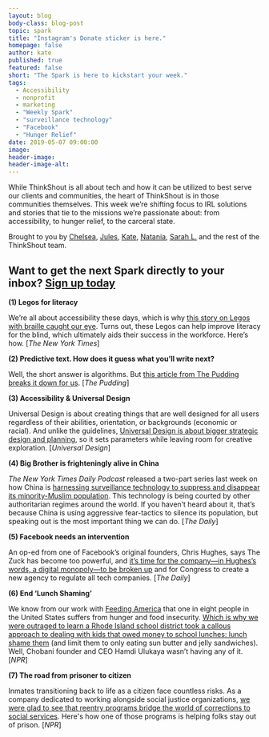 ```yaml
---
layout: blog
body-class: blog-post
topic: spark
title: "Instagram's Donate sticker is here."
homepage: false
author: kate
published: true
featured: false
short: "The Spark is here to kickstart your week."
tags:
  - Accessibility
  - nonprofit
  - marketing
  - "Weekly Spark"
  - "surveillance technology"
  - "Facebook"
  - "Hunger Relief"
date: 2019-05-07 09:00:00
image:
header-image:
header-image-alt:
---
```

While ThinkShout is all about tech and how it can be utilized to best serve our clients and communities, the heart of ThinkShout is in those communities themselves. This week we’re shifting focus to IRL solutions and stories that tie to the missions we’re passionate about: from accessibility, to hunger relief, to the carceral state.  

Brought to you by [Chelsea](https://thinkshout.com/team/chelsea/), [Jules](https://thinkshout.com/team/jules/), [Kate](https://thinkshout.com/team/kate/), [Natania](https://thinkshout.com/team/natania/), [Sarah L.](https://thinkshout.com/team/sarah/) and the rest of the ThinkShout team.  

## Want to get the next Spark directly to your inbox? [**Sign up today**](http://eepurl.com/dFrmtn)  

**(1) Legos for literacy**  

We’re all about accessibility these days, which is why [this story on Legos with braille caught our eye](https://www.nytimes.com/2019/04/27/health/lego-braille-bricks.html). Turns out, these Legos can help improve literacy for the blind, which ultimately aids their success in the workforce. Here’s how. [_The New York Times_]

**(2) Predictive text. How does it guess what you’ll write next?**  

Well, the short answer is algorithms. But [this article from The Pudding breaks it down for us](https://pudding.cool/2019/04/text-prediction/). [_The Pudding_]

**(3) Accessibility & Universal Design**  

Universal Design is about creating things that are well designed for all users regardless of their abilities, orientation, or backgrounds (economic or racial). And unlike the guidelines, [Universal Design is about bigger strategic design and planning](http://universaldesign.ie/What-is-Universal-Design/The-7-Principles/), so it sets parameters while leaving room for creative exploration. [_Universal Design_]

**(4) Big Brother is frighteningly alive in China**  

_The New York Times Daily Podcast_ released a two-part series last week on how China is [harnessing surveillance technology to suppress and disappear its minority-Muslim population](https://www.nytimes.com/2019/05/06/podcasts/the-daily/china-surveillance-uighurs.html). This technology is being courted by other authoritarian regimes around the world. If you haven’t heard about it, that’s because China is using aggressive fear-tactics to silence its population, but speaking out is the most important thing we can do. [_The Daily_]  

**(5) Facebook needs an intervention**  

An op-ed from one of Facebook’s original founders, Chris Hughes, says The Zuck has become too powerful, and [it’s time for the company—in Hughes’s words, a digital monopoly—to be broken up](https://www.nytimes.com/2019/05/10/podcasts/the-daily/facebook-zuckerberg-hughes.html) and for Congress to create a new agency to regulate all tech companies. [_The Daily_]

**(6) End ‘Lunch Shaming’**  

We know from our work with [Feeding America](https://thinkshout.com/work/feedingamerica/) that one in eight people in the United States suffers from hunger and food insecurity. [Which is why we were outraged to learn a Rhode Island school district took a callous approach to dealing with kids that owed money to school lunches: lunch shame them](https://www.npr.org/2019/05/10/722259141/after-backlash-rhode-island-school-district-rolls-back-lunch-shaming-policy) (and limit them to only eating sun butter and jelly sandwiches). Well, Chobani founder and CEO Hamdi Ulukaya wasn’t having any of it. [_NPR_]


**(7) The road from prisoner to citizen**  

Inmates transitioning back to life as a citizen face countless risks. As a company dedicated to working alongside social justice organizations, [we were glad to see that reentry programs bridge the world of corrections to social services](https://www.npr.org/2019/05/06/693659620/changing-how-you-think-helps-the-transition-from-prisoner-back-to-citizen). Here's how one of those programs is helping folks stay out of prison. [_NPR_]
